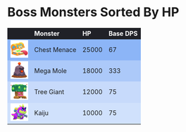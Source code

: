 # Boss Monsters Sorted By HP

<style>
    .heatMapMBOSS {
        width: 100%;
        text-align: left;
    }
    .heatMapMBOSS th {
        word-wrap: break-word;
        text-align: left;
        color: white;
        background: #202127;
    }
    .heatMapMBOSS tr:nth-child(1) { background: rgba(66, 133, 244, 0.60); }
    .heatMapMBOSS tr:nth-child(2) { background: rgba(66, 133, 244, 0.43); }
    .heatMapMBOSS tr:nth-child(3) { background: rgba(66, 133, 244, 0.29); }
    .heatMapMBOSS tr:nth-child(4) { background: rgba(66, 133, 244, 0.24); }
</style>

<div class="heatMapMBOSS">

|   | Monster | HP | Base DPS | 
| -- | -- | -- | -- |
| <img src="../assets/sb_enemies_1_chest-menace.png"  width="40" height="40" /> | Chest Menace | 25000 | 67 |
| <img src="../assets/sb_enemies_1_mega-mole.png"  width="40" height="40" /> | Mega Mole | 18000 | 333 |
| <img src="../assets/sb_enemies_1_tree-giant.png"  width="40" height="40" /> | Tree Giant | 12000 | 75 |
| <img src="../assets/sb_enemies_1_kaiju.png"  width="40" height="40" /> | Kaiju | 10000 | 75 |

</div>